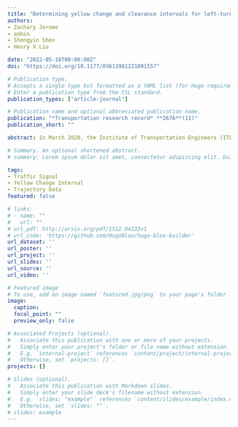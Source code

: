 ```yaml
---
title: "Determining yellow change and clearance intervals for left-turning phases: evaluation of the current guidelines with connected vehicle data"
authors:
- Zachary Jerome
- admin
- Shengyin Shen
- Henry X Liu

date: "2022-05-18T00:00:00Z"
doi: "https://doi.org/10.1177/03611981221091557"

# Publication type.
# Accepts a single type but formatted as a YAML list (for Hugo requirements).
# Enter a publication type from the CSL standard.
publication_types: ["article-journal"]

# Publication name and optional abbreviated publication name.
publication: "*Transportation research record* **2676**(11)"
publication_short: ""

abstract: In March 2020, the Institute of Transportation Engineers (ITE) published new guidelines for determining traffic signal change and clearance intervals that included using an extended kinematic equation for left turns. Whereas previous guidelines assumed constant speed for all vehicles approaching an intersection, this new equation accounted for left-turning vehicles needing more yellow time because they decelerate (assuming a maximum safe and comfortable rate) before making turning maneuvers. This paper evaluates these guidelines using real-world vehicle trajectories from the Ann Arbor Connected Vehicle Test Environment (AACVTE). These trajectories confirm that free-flowing left-turning vehicles decelerate, but deceleration usually starts at a moderate rate before reaching the critical distance and continues to the middle of the intersection. Vehicles then accelerate to a departure speed at the clearance point. Since the goal of the yellow change interval is to eliminate the dilemma zone such that a free-flowing vehicle can safely traverse the critical distance, these observations imply that the extended kinematic equation will overestimate the required duration for the following two reasons (1) the critical distance is shortened by the speed reduction before the braking point; (2) the average traversing speed is higher as vehicles usually decelerate at a moderate rate instead of the maximum rate. The equation will underestimate the clearance interval as the average traversing speed through the intersection is slower than the intersection entry speed. We propose a new left-turn kinematic equation for determining yellow change and clearance intervals, and the results are validated from the observed vehicle trajectories.

# Summary. An optional shortened abstract.
# summary: Lorem ipsum dolor sit amet, consectetur adipiscing elit. Duis posuere tellus ac convallis placerat. Proin tincidunt magna sed ex sollicitudin condimentum.

tags:
- Traffic Signal
- Yellow Change Interval
- Trajectory Data
featured: false

# links:
# - name: ""
#   url: ""
# url_pdf: http://arxiv.org/pdf/1512.04133v1
# url_code: 'https://github.com/HugoBlox/hugo-blox-builder'
url_dataset: ''
url_poster: ''
url_project: ''
url_slides: ''
url_source: ''
url_video: ''

# Featured image
# To use, add an image named `featured.jpg/png` to your page's folder. 
image:
  caption: 
  focal_point: ""
  preview_only: false

# Associated Projects (optional).
#   Associate this publication with one or more of your projects.
#   Simply enter your project's folder or file name without extension.
#   E.g. `internal-project` references `content/project/internal-project/index.md`.
#   Otherwise, set `projects: []`.
projects: []

# Slides (optional).
#   Associate this publication with Markdown slides.
#   Simply enter your slide deck's filename without extension.
#   E.g. `slides: "example"` references `content/slides/example/index.md`.
#   Otherwise, set `slides: ""`.
# slides: example
---
```


<!-- {{% callout note %}}
Click the *Cite* button above to demo the feature to enable visitors to import publication metadata into their reference management software.
{{% /callout %}} -->

<!-- {{% callout note %}}
Create your slides in Markdown - click the *Slides* button to check out the example.
{{% /callout %}} -->

<!-- Add the publication's **full text** or **supplementary notes** here. You can use rich formatting such as including [code, math, and images](https://docs.hugoblox.com/content/writing-markdown-latex/). -->
